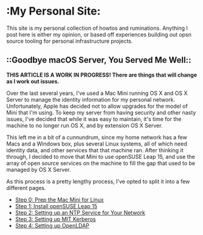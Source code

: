 # :My Personal Site:

This site is my personal collection of howtos and ruminations. Anything I post here is either my opinion, or based off experiences building out opsn source tooling for personal infrastructure projects.

## ::Goodbye macOS Server, You Served Me Well::

**THIS ARTICLE IS A WORK IN PROGRESS! There are things that will change as I work out issues.**

Over the last several years, I've used a Mac Mini running OS X and OS X Server to manage the identity information for my personal network. Unfortunately, Apple has decided not to allow upgrades for the model of Mini that I'm using. To keep my server from having security and other nasty issues, I've decided that while it was easy to maintain, it's time for the machine to no longer run OS X, and by extension OS X Server.

This left me in a bit of a cunnundrum, since my home network has a few Macs and a Windows box, plus several Linux systems, all of which need identity data, and other services that that machine ran. After thinking it through, I decided to move that Mini to use openSUSE Leap 15, and use the array of open source services on the machine to fill the gap that used to be managed by OS X Server.

As this process is a pretty lengthy process, I've opted to split it into a few different pages.

 * [Step 0: Prep the Mac Mini for Linux](prep_mac_mini_for_linux.md)
 * [Step 1: Install openSUSE Leap 15](install_opensuse_leap_15.md)
 * [Step 2: Setting up an NTP Service for Your Network](setup_ntp.md)
 * [Step 3: Setting up MIT Kerberos](setup_mit_krb5.md)
 * [Step 4: Setting up OpenLDAP](setup_openldap.md)
